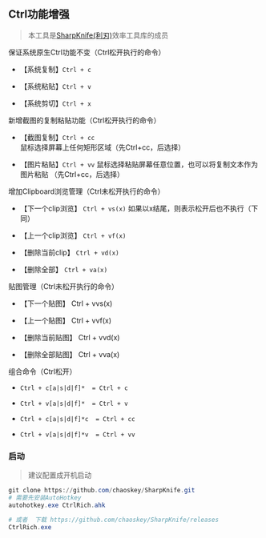 ## Ctrl功能增强

> 本工具是[SharpKnife(利刃)](../README.md)效率工具库的成员

保证系统原生Ctrl功能不变（Ctrl松开执行的命令）

- 【系统复制】`Ctrl + c`

- 【系统粘贴】`Ctrl + v`

- 【系统剪切】`Ctrl + x`

新增截图的复制粘贴功能（Ctrl松开执行的命令）

- 【截图复制】`Ctrl + cc`    鼠标选择屏幕上任何矩形区域（先Ctrl+cc，后选择）

- 【图片粘贴】`Ctrl + vv`    鼠标选择粘贴屏幕任意位置，也可以将复制文本作为图片粘贴  （先Ctrl+cc，后选择）

增加Clipboard浏览管理（Ctrl未松开执行的命令）

- 【下一个clip浏览】  `Ctrl + vs(x)`    如果以x结尾，则表示松开后也不执行（下同）

- 【上一个clip浏览】  `Ctrl + vf(x)`

- 【删除当前clip】       `Ctrl + vd(x)`

- 【删除全部】           `Ctrl + va(x)`

贴图管理（Ctrl未松开执行的命令）

- 【下一个贴图】  Ctrl + vvs(x)

- 【上一个贴图】  Ctrl + vvf(x)

- 【删除当前贴图】   Ctrl + vvd(x)

- 【删除全部贴图】   Ctrl + vva(x)

组合命令（Ctrl松开）

- `Ctrl + c[a|s|d|f]*  = Ctrl + c`      

- `Ctrl + v[a|s|d|f]*  = Ctrl + v`

- `Ctrl + c[a|s|d|f]*c  = Ctrl + cc`

- `Ctrl + v[a|s|d|f]*v  = Ctrl + vv`

### 启动

> 建议配置成开机启动

```powershell
git clone https://github.com/chaoskey/SharpKnife.git
# 需要先安装AutoHotkey
autohotkey.exe CtrlRich.ahk

# 或者  下载 https://github.com/chaoskey/SharpKnife/releases
CtrlRich.exe
```